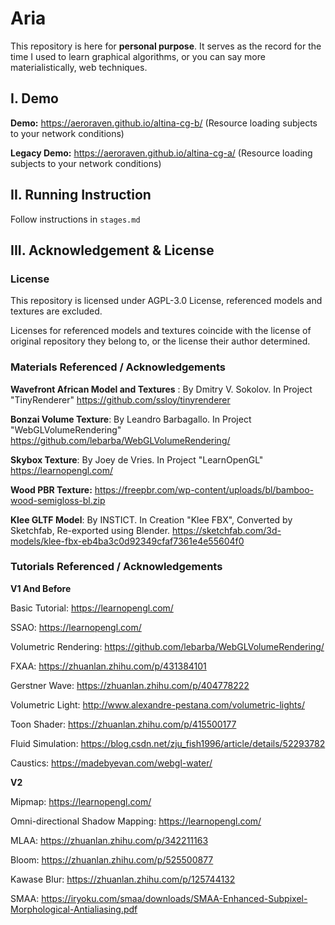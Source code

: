 # Aria

This repository is here for **personal purpose**. It serves as the record for the time I used to learn graphical algorithms, or you can say more materialistically, web techniques.



## I. Demo
**Demo:** https://aeroraven.github.io/altina-cg-b/ (Resource loading subjects to your network conditions)

**Legacy Demo:** https://aeroraven.github.io/altina-cg-a/ (Resource loading subjects to your network conditions)


## II. Running Instruction
Follow instructions in `stages.md`


## III. Acknowledgement & License


### License

This repository is licensed under AGPL-3.0 License, referenced models and textures are excluded.

Licenses for referenced models and textures coincide with the license of original repository they belong to, or the license their author determined.



### Materials Referenced / Acknowledgements

**Wavefront African Model and Textures**  : By Dmitry V. Sokolov. In Project "TinyRenderer" https://github.com/ssloy/tinyrenderer

**Bonzai Volume Texture**: By Leandro Barbagallo. In Project "WebGLVolumeRendering" https://github.com/lebarba/WebGLVolumeRendering/

**Skybox Texture**: By Joey de Vries. In Project "LearnOpenGL" https://learnopengl.com/

**Wood PBR Texture:** https://freepbr.com/wp-content/uploads/bl/bamboo-wood-semigloss-bl.zip

**Klee GLTF Model**: By INSTICT. In Creation "Klee FBX", Converted by Sketchfab, Re-exported using Blender. https://sketchfab.com/3d-models/klee-fbx-eb4ba3c0d92349cfaf7361e4e55604f0





### Tutorials Referenced / Acknowledgements

**V1 And Before**

Basic Tutorial: https://learnopengl.com/

SSAO: https://learnopengl.com/

Volumetric Rendering: https://github.com/lebarba/WebGLVolumeRendering/

FXAA: https://zhuanlan.zhihu.com/p/431384101

Gerstner Wave: https://zhuanlan.zhihu.com/p/404778222

Volumetric Light: http://www.alexandre-pestana.com/volumetric-lights/

Toon Shader: https://zhuanlan.zhihu.com/p/415500177

Fluid Simulation: https://blog.csdn.net/zju_fish1996/article/details/52293782

Caustics: https://madebyevan.com/webgl-water/

**V2**

Mipmap: https://learnopengl.com/

Omni-directional Shadow Mapping: https://learnopengl.com/

MLAA: https://zhuanlan.zhihu.com/p/342211163

Bloom: https://zhuanlan.zhihu.com/p/525500877

Kawase Blur: https://zhuanlan.zhihu.com/p/125744132

SMAA: https://iryoku.com/smaa/downloads/SMAA-Enhanced-Subpixel-Morphological-Antialiasing.pdf

